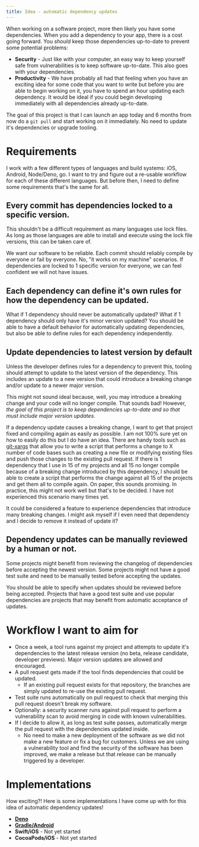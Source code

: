 ```yaml
---
title: Idea - automatic dependency updates 
---
```


When working on a software project, more then likely you have some dependencies. When you add a dependency to your app, there is a cost going forward. You *should* keep those dependencies up-to-date to prevent some potential problems: 

* **Security** - Just like with your computer, an easy way to keep yourself safe from vulnerabilities is to keep software up-to-date. This also goes with your dependencies. 
* **Productivity** - We have probably all had that feeling when you have an exciting idea for some code that you want to write but before you are able to begin working on it, you have to spend an hour updating each dependency. It would be ideal if you could begin developing immediately with all dependencies already up-to-date. 

The goal of this project is that I can launch an app today and 6 months from now do a `git pull` and start working on it immediately. No need to update it's dependencies or upgrade tooling. 

# Requirements 

I work with a few different types of languages and build systems: iOS, Android, Node/Deno, go. I want to try and figure out a re-usable workflow for each of these different languages. But before then, I need to define some requirements that's the same for all. 

## Every commit has dependencies locked to a specific version. 

This shouldn't be a difficult requirement as many languages use lock files. As long as those languages are able to install and execute using the lock file versions, this can be taken care of. 

We want our software to be reliable. Each commit should reliably compile by everyone or fail by everyone. No, "it works on my machine" scenarios. If dependencies are locked to 1 specific version for everyone, we can feel confident we will not have issues. 

## Each dependency can define it's own rules for how the dependency can be updated. 

What if 1 dependency should never be automatically updated? What if 1 dependency should only have it's minor version updated? You should be able to have a default behavior for automatically updating dependencies, but also be able to define rules for each dependency independently. 

## Update dependencies to latest version by default 

Unless the developer defines rules for a dependency to prevent this, tooling should attempt to update to the latest version of the dependency. This includes an update to a new version that could introduce a breaking change and/or update to a newer major version. 

This might not sound ideal because, well, you may introduce a breaking change and your code will no longer compile. That sounds bad! However, *the goal of this project is to keep dependencies up-to-date and so that must include major version updates*. 

If a dependency update causes a breaking change, I want to get that project fixed and compiling again as easily as possible. I am not 100% sure yet on how to easily do this but I do have an idea. There are handy tools such as [git-xargs](https://github.com/gruntwork-io/git-xargs) that allow you to write a script that performs a change to X number of code bases such as creating a new file or modifying existing files and push those changes to the existing pull request. If there is 1 dependency that I use in 15 of my projects and all 15 no longer compile because of a breaking change introduced by this dependency, I should be able to create a script that performs the change against all 15 of the projects and get them all to compile again. On paper, this sounds promising. In practice, this might not work well but that's to be decided. I have not experienced this scenario many times yet. 

It could be considered a feature to experience dependencies that introduce many breaking changes. I might ask myself if I even need that dependency and I decide to remove it instead of update it? 

## Dependency updates can be manually reviewed by a human or not. 

Some projects might benefit from reviewing the changelog of dependencies before accepting the newest version. Some projects might not have a good test suite and need to be manually tested before accepting the updates. 

You should be able to specify when updates should be reviewed before being accepted. Projects that have a good test suite and use popular dependencies are projects that may benefit from automatic acceptance of updates. 

# Workflow I want to aim for 

* Once a week, a tool runs against my project and attempts to update it's dependencies to the latest release version (no beta, release candidate, developer previews). Major version updates are allowed and encouraged. 
* A pull request gets made if the tool finds dependencies that could be updated. 
  * If an existing pull request exists for that repository, the branches are simply updated to re-use the existing pull request. 
* Test suite runs automatically on pull request to check that merging this pull request doesn't break my software. 
* Optionally: a security scanner runs against pull request to perform a vulnerability scan to avoid merging in code with known vulnerabilities. 
* If I decide to allow it, as long as test suite passes, automatically merge the pull request with the dependencies updated inside. 
  * No need to make a new deployment of the software as we did not make a new feature or fix a bug for customers. Unless we are using a vulnerability tool and find the security of the software has been improved, we make a release but that release can be manually triggered by a developer. 
 
# Implementations 

How exciting?! Here is some implementations I have come up with for this idea of automatic dependency updates! 

* [**Deno**](https://github.com/levibostian/deno-update-dependencies-workflow) 
* [**Gradle/Android**](https://github.com/levibostian/Dropbox-KMP/blob/b7ea8ed23d4cebeb8557c505768017ecf57b1411/.github/workflows/update-dependencies.yml) 
* **Swift/iOS** - Not yet started 
* **CocoaPods/iOS** - Not yet started 
